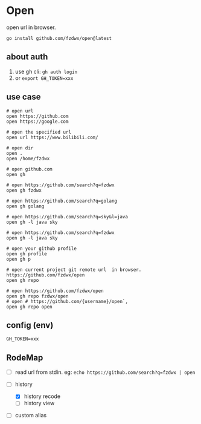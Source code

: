 # Open

open url in browser.

```shell
go install github.com/fzdwx/open@latest 
```

## about auth

1. use gh cli: `gh auth login`
2. or `export GH_TOKEN=xxx`

## use case

```shell
# open url
open https://github.com
open https://google.com

# open the specified url
open url https://www.bilibili.com/

# open dir
open .
open /home/fzdwx

# open github.com
open gh

# open https://github.com/search?q=fzdwx
open gh fzdwx

# open https://github.com/search?q=golang
open gh golang

# open https://github.com/search?q=sky&l=java
open gh -l java sky

# open https://github.com/search?q=fzdwx
open gh -l java sky

# open your github profile
open gh profile
open gh p

# open current project git remote url  in browser. https://github.com/fzdwx/open
open gh repo

# open https://github.com/fzdwx/open
open gh repo fzdwx/open
# open # https://github.com/{username}/open`,
open gh repo open

```

## config (env)

```
GH_TOKEN=xxx
``` 

## RodeMap

- [ ] read url from stdin. eg: `echo https://github.com/search?q=fzdwx | open`
- [ ] history
    - [x] history recode
    - [ ] history view
- [ ] custom alias

